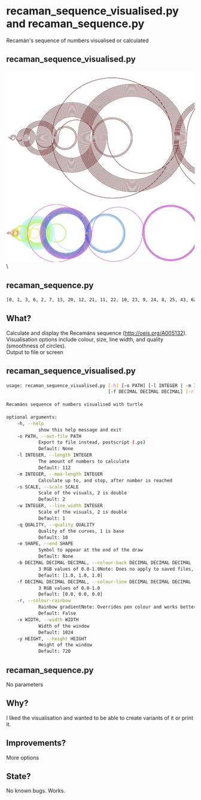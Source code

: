 # recaman_sequence_visualised.py and recaman_sequence.py

Recamán's sequence of numbers visualised or calculated

## recaman_sequence_visualised.py
![Blood red coloured](images/recaman_sequence_visualised1.jpg)\
![Rainbow coloured](images/recaman_sequence_visualised2.jpg)\

## recaman_sequence.py
```bash
[0, 1, 3, 6, 2, 7, 13, 20, 12, 21, 11, 22, 10, 23, 9, 24, 8, 25, 43, 62, 42, 63, 41, 18, 42, 17, 43, 16, 44, 15, 45, 14, 46, 79, 113, 78, 114, 77, 39, 78, 38, 79, 37, 80, 36, 81, 35, 82, 34, 83, 33, 84, 32,
```

## What?

Calculate and display the Recamáns sequence (http://oeis.org/A005132). \
Visualisation options include colour, size, line width, and quality (smoothness of circles). \
Output to file or screen
## recaman_sequence_visualised.py

```bash
usage: recaman_sequence_visualised.py [-h] [-o PATH] [-l INTEGER | -m INTEGER] [-s SCALE] [-w INTEGER] [-q QUALITY] [-e SHAPE] [-b DECIMAL DECIMAL DECIMAL]
                                      [-f DECIMAL DECIMAL DECIMAL] [-r] [-x WIDTH] [-y HEIGHT]

Recamáns sequence of numbers visualised with turtle

optional arguments:
    -h, --help
            show this help message and exit
    -o PATH, --out-file PATH
            Export to file instead, postscript (.ps)
            Default: None
    -l INTEGER, --length INTEGER
            The amount of numbers to calculate
            Default: 112
    -m INTEGER, --max-length INTEGER
            Calculate up to, and stop, after number is reached
    -s SCALE, --scale SCALE
            Scale of the visuals, 2 is double
            Default: 2
    -w INTEGER, --line_width INTEGER
            Scale of the visuals, 2 is double
            Default: 1
    -q QUALITY, --quality QUALITY
            Quality of the curves, 1 is base
            Default: 10
    -e SHAPE, --end SHAPE
            Symbol to appear at the end of the draw
            Default: None
    -b DECIMAL DECIMAL DECIMAL, --colour-back DECIMAL DECIMAL DECIMAL
            3 RGB values of 0.0-1.0Note: Does no apply to saved files, change in post
            Default: [1.0, 1.0, 1.0]
    -f DECIMAL DECIMAL DECIMAL, --colour-line DECIMAL DECIMAL DECIMAL
            3 RGB values of 0.0-1.0
            Default: [0.0, 0.0, 0.0]
    -r, --colour-rainbow
            Rainbow gradientNote: Overrides pen colour and works better with -length
            Default: False
    -x WIDTH, --width WIDTH
            Width of the window
            Default: 1024
    -y HEIGHT, --height HEIGHT
            Height of the window
            Default: 720
```

## recaman_sequence.py
No parameters

## Why?
I liked the visualisation and wanted to be able to create variants of it or print it.

## Improvements?
More options

## State?
No known bugs.  Works.
